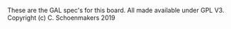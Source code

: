These are the GAL spec's for this board. All made available under GPL V3. Copyright (c) C. Schoenmakers 2019
